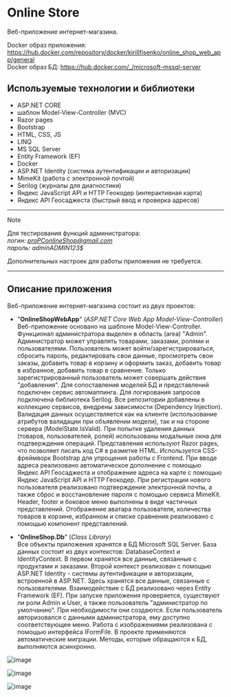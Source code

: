 # Online Store
Веб-приложение интернет-магазина.


Docker образ приложения: https://hub.docker.com/repository/docker/kirillfisenko/online_shop_web_app/general \
Docker образ БД: https://hub.docker.com/_/microsoft-mssql-server 
## Используемые технологии и библиотеки
- ASP.NET CORE
- шаблон Model-View-Controller (MVC)
- Razor pages
- Bootstrap
- HTML, CSS, JS
- LINQ
- MS SQL Server
- Entity Framework (EF)
- Docker
- ASP.NET Identity (система аутентификации и авторизации)
- MimeKit (работа с электронной почтой)
- Serilog (журналы для диагностики)
- Яндекс JavaScript API и HTTP Геокодер (интерактивная карта)
- Яндекс API Геосаджеста (быстрый ввод и проверка адресов)
---
> [!NOTE]
> Для тестирования функций администратора:\
*логин: proPConlineShop@gmail.com*\
*пароль: adminADMIN123$*
>
> Дополнительных настроек для работы приложения не требуется.
---
## Описание приложения 
Веб-приложение интернет-магазина состоит из двух проектов:
- "**OnlineShopWebApp**" (*ASP.NET Core Web App Model-View-Controller*)\
Веб-приложение основано на шаблоне Model-View-Controller.
Функционал администратора выделен в область (area) "Admin". Администратор может управлять товарами, заказами, ролями и пользователями.
Пользователь может войти/зарегистрироваться, сбросить пароль, редактировать свои данные, просмотреть свои заказы, добавить товар в корзину и оформить заказ, добавить товар в избранное, добавить товар в сравнение. Только зарегистрированный пользователь может совершать действия "добавления". 
Для сопоставления моделей БД и представлений подключен сервис автомаппинга.
Для логирования запросов подключена библиотека Serilog.
Все репозитории добавлены в коллекцию сервисов, внедрены зависимости (Dependency Injection).
Валидация данных осуществляется как на клиенте (использование атрибутов валидации при объявлении модели), так и на стороне сервера (ModelState.IsValid).
При попытке удаления данных (товаров, пользователей, ролей) использованы модальные окна для подтверждения операций.
Представления используют Razor pages, что позволяет писать код C# в разметке HTML. Используется CSS-фреймворк Bootstrap для упрощения работы с Frontend.
При вводе адреса реализовано автоматическое дополнение с помощью Яндекс API Геосаджеста и отображение адреса на карте с помощью Яндекс JavaScript API и HTTP Геокодер.
При регистрации нового пользователя реализовано подтверждение электронной почты, а также сброс и восстановление пароля с помощью сервиса MimeKit.
Header, footer и боковое меню выполнены в виде частичных представлений.
Отображение аватара пользователя, количества товаров в корзине, избранном и списке сравнения реализовано с помощью компонент представлений.

- "**OnlineShop.Db**" (*Class Library*)\
Все объекты приложения хранятся в БД Microsoft SQL Server. База данных состоит из двух контекстов: DatabaseContext и IdentityContext. В первом хранятся все данные, связанные с продуктами и заказами. Второй контекст реализован с помощью ASP.NET Identity - системы аутентификации и авторизации, встроенной в ASP.NET. Здесь хранятся все данные, связанные с пользователями.
Взаимодействие с БД реализовано через Entity Framework (EF).
При запуске приложения проверяется, существуют ли роли Admin и User, а также пользователь "администратор по умолчанию". При необходимости они создаются.
Если пользователь авторизовался с данными администратора, ему доступно соответствующее меню.
Работа с изображениями реализована с помощью интерфейса IFormFile.
В проекте применяются автоматические миграции.
Методы, которые обращаются к БД, выполняются асинхронно.



![image](https://github.com/KirillFisenko/OnlineStore/assets/120630673/0247556f-0811-4eb7-a797-11d56cd75eca)

![image](https://github.com/KirillFisenko/OnlineStore/assets/120630673/36d3d1e3-fad2-4279-9794-f962b6a726a8)

![image](https://github.com/KirillFisenko/OnlineStore/assets/120630673/00133d4b-ea48-494b-9f8d-457c39bb1417)


